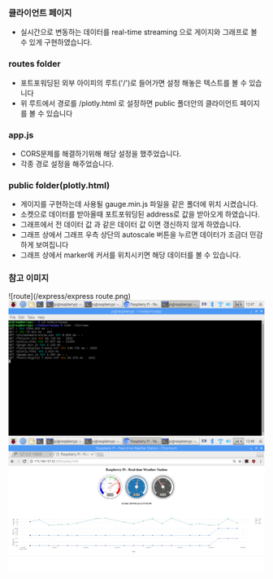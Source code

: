 ### 클라이언트 페이지
* 실시간으로 변동하는 데이터를  real-time streaming 으로 게이지와 그래프로 볼 수 있게 구현하였습니다.

### routes folder
* 포트포워딩된 외부 아이피의 루트('/')로 들어가면 설정 해놓은 텍스트를 볼 수 있습니다
* 위 루트에서 경로를 /plotly.html 로 설정하면 public 폴더안의 클라이언트 페이지를 볼 수 있습니다

### app.js
* CORS문제를 해결하기위해 해당 설정을 했주었습니다.
* 각종 경로 설정을 해주었습니다.

### public folder(plotly.html)
* 게이지를 구현하는데 사용될 gauge.min.js 파일을 같은 폴더에 위치 시켰습니다.
* 소켓으로 데이터를 받아올때 포트포워딩된 address로 값을 받아오게 하였습니다.
* 그래프에서 전 데이터 값 과 같은 데이터 값 이면 갱신하지 않게 하였습니다.
* 그래프 상에서 그래프 우측 상단의 autoscale 버튼을 누르면 데이터가 조금더 민감하게 보여집니다
* 그래프 상에서 marker에 커서를 위치시키면 해당 데이터를 볼 수 있습니다.

### 참고 이미지
![route](/express/express route.png)
![express](/express/express.png)
![plotly](/express/plotly.png)
